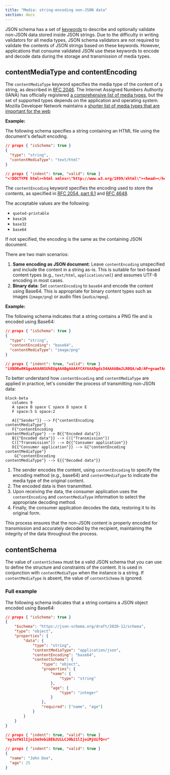 ```yaml
---
title: "Media: string-encoding non-JSON data"
section: docs
---
```


<Keywords label="single: non-JSON data single: media"/>

<Star label="New in draft 7" />

JSON schema has a set of [keywords](../../learn/glossary#keyword) to describe and optionally validate non-JSON data stored inside JSON strings. Due to the difficulty in writing validators for all media types, JSON schema validators are not required to validate the contents of JSON strings based on these keywords. However, applications that consume validated JSON use these keywords to encode and decode data during the storage and transmission of media types.

<Keywords label="single: contentMediaType single: media; contentMediaType" />

## contentMediaType and contentEncoding

The `contentMediaType` keyword specifies the media type of the content of a string, as described in [RFC 2046](https://tools.ietf.org/html/rfc2046). The Internet Assigned Numbers Authority (IANA) has officially registered [a comprehensive list of media types](http://www.iana.org/assignments/media-types/media-types.xhtml), but the set of supported types depends on the application and operating system. Mozilla Developer Network maintains a [shorter list of media types that are important for the web](https://developer.mozilla.org/en-US/docs/Web/HTTP/Basics_of_HTTP/MIME_types/Complete_list_of_MIME_types)

**Example:** 

The following schema specifies a string containing an HTML file using the document's default encoding.

```json
// props { "isSchema": true }
{
  "type": "string",
  "contentMediaType": "text/html"
}
```
```json
// props { "indent": true, "valid": true }
"<!DOCTYPE html><html xmlns=\"http://www.w3.org/1999/xhtml\"><head></head></html>"
```

<Keywords label="single: contentEncoding single: media; contentEncoding" />


The `contentEncoding` keyword specifies the encoding used to store the contents, as specified in [RFC 2054, part 6.1](https://tools.ietf.org/html/rfc2045) and [RFC 4648](https://datatracker.ietf.org/doc/html/rfc4648).

The acceptable values are the following:
- `quoted-printable`
- `base16` 
- `base32` 
- `base64` 
 
If not specified, the encoding is the same as the containing JSON document.

There are two main scenarios:

1. **Same encoding as JSON document**: Leave `contentEncoding` unspecified and include the content in a string as-is. This is suitable for text-based content types (e.g., `text/html`, `application/xml`) and assumes UTF-8 encoding in most cases.
2. **Binary data**: Set `contentEncoding` to `base64` and encode the content using Base64. This is appropriate for binary content types such as images (`image/png`) or audio files (`audio/mpeg`).


**Example:**

The following schema indicates that a string contains a PNG file and is encoded using Base64:

```json
// props { "isSchema": true }
{
  "type": "string",
  "contentEncoding": "base64",
  "contentMediaType": "image/png"
}
```
```json
// props { "indent": true, "valid": true }
"iVBORw0KGgoAAAANSUhEUgAAABgAAAAYCAYAAADgdz34AAAABmJLR0QA/wD/AP+gvaeTAAAA..."
```

To better understand how `contentEncoding` and `contentMediaType` are applied in practice, let's consider the process of transmitting non-JSON data:

<!--
![Role of contentEncoding and contenMediaType keywords in the transmission of non-JSON data](/img/media-keywords.png)
-->

```mermaid
block-beta
   columns 9
   A space B space C space D space E
   F space:5 G space:2

   A{{"Sender"}} --> F{"contentEncoding
contentMediaType"}
   F{"contentEncoding
contentMediaType"} --> B{{"Encoded data"}}
   B{{"Encoded data"}} --> C(["Transmission"])
   C(["Transmission"]) --> D{{"Consumer application"}}
   D{{"Consumer application"}} --> G{"contentEncoding
contentMediaType"}
    G{"contentEncoding
contentMediaType"} --> E{{"Decoded data"}}
```

1. The sender encodes the content, using `contentEncoding` to specify the encoding method (e.g., base64) and `contentMediaType` to indicate the media type of the original content.
2. The encoded data is then transmitted.
3. Upon receiving the data, the consumer application uses the `contentEncoding` and `contentMediaType` information to select the appropriate decoding method.
4. Finally, the consumer application decodes the data, restoring it to its original form.

This process ensures that the non-JSON content is properly encoded for transmission and accurately decoded by the recipient, maintaining the integrity of the data throughout the process.

<Keywords label="single: contentSchema single: media; contentSchema" />

## contentSchema
<Star label="New in draft 2019-09" />

The value of `contentSchema` must be a valid JSON schema that you can use to define the structure and constraints of the content. It is used in conjunction with `contentMediaType` when the instance is a string. If `contentMediaType` is absent, the value of `contentSchema` is ignored. 

### Full example

The following schema indicates that a string contains a JSON object encoded using Base64:

```json
// props { "isSchema": true }
{
    "$schema": "https://json-schema.org/draft/2020-12/schema",
    "type": "object",
    "properties": {
        "data": {
            "type": "string",
            "contentMediaType": "application/json",
            "contentEncoding": "base64",
            "contentSchema": {
                "type": "object",
                "properties": {
                    "name": {
                        "type": "string"
                    },
                    "age": {
                        "type": "integer"
                    }
                },
                "required": ["name", "age"]
            }
        }
    }
}
```
```json
// props { "indent": true, "valid": true }
"eyJuYW1lIjoiSm9obiBEb2UiLCJ0b21lIjoiMjUifQ=="
```

```json
// props { "indent": true, "valid": true }
{
  "name": "John Doe",
  "age": 25
}
```
